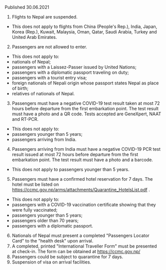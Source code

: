 Published 30.06.2021
1. Flights to Nepal are suspended.
- This does not apply to flights from China (People's Rep.), India, Japan, Korea (Rep.), Kuwait, Malaysia, Oman, Qatar, Saudi Arabia, Turkey and United Arab Emirates.
2. Passengers are not allowed to enter.
- This does not apply to:
- nationals of Nepal;
- passengers with a Laissez-Passer issued by United Nations;
- passengers with a diplomatic passport traveling on duty;
- passengers with a tourist entry visa;
- foreign nationals of Nepali origin whose passport states Nepal as place of birth;
- relatives of nationals of Nepal.
3. Passengers must have a negative COVID-19 test result taken at most 72 hours before departure from the first embarkation point. The test result must have a photo and a QR code. Tests accepted are GeneXpert, NAAT and RT-PCR.
- This does not apply to:
- passengers younger than 5 years;
- passengers arriving from India.
4. Passengers arriving from India must have a negative COVID-19 PCR test result issued at most 72 hours before departure from the first embarkation point. The test result must have a photo and a barcode.
- This does not apply to passengers younger than 5 years.
5. Passengers must have a confirmed hotel reservation for 7 days. The hotel must be listed on <a href="https://ccmc.gov.np/arms/attachments/Quarantine_HotelsList.pdf">https://ccmc.gov.np/arms/attachments/Quarantine_HotelsList.pdf</a> .
- This does not apply to:
- passengers with a COVID-19 vaccination certificate showing that they were fully vaccinated;
- passengers younger than 5 years;
- passengers older than 70 years;
- passengers with a diplomatic passport.
6. Nationals of Nepal must present a completed "Passengers Locator Card" to the "health desk" upon arrival.
7. A completed, printed "International Traveller Form" must be presented at check-in. The form can be obtained at <a href="https://ccmc.gov.np/">https://ccmc.gov.np/</a> 
8. Passengers could be subject to quarantine for 7 days.
9. Suspension of visa on arrival facilities.

